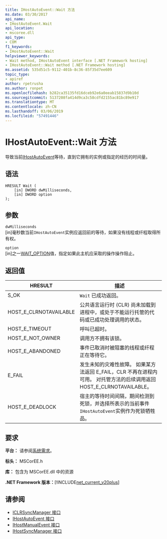 ```yaml
---
title: IHostAutoEvent::Wait 方法
ms.date: 03/30/2017
api_name:
- IHostAutoEvent.Wait
api_location:
- mscoree.dll
api_type:
- COM
f1_keywords:
- IHostAutoEvent::Wait
helpviewer_keywords:
- Wait method, IHostAutoEvent interface [.NET Framework hosting]
- IHostAutoEvent::Wait method [.NET Framework hosting]
ms.assetid: 535d51c5-9112-401b-8c36-85f35d7ee609
topic_type:
- apiref
author: rpetrusha
ms.author: ronpet
ms.openlocfilehash: b282ca35135fd16dceb92e6a0eeab15837d9b10d
ms.sourcegitcommit: 5137208fa414d9ca3c58cdfd2155ac81bc89e917
ms.translationtype: MT
ms.contentlocale: zh-CN
ms.lasthandoff: 03/06/2019
ms.locfileid: "57491446"
---
```

# <a name="ihostautoeventwait-method"></a>IHostAutoEvent::Wait 方法
导致当前[IHostAutoEvent](../../../../docs/framework/unmanaged-api/hosting/ihostautoevent-interface.md)等待，直到它拥有的实例或指定的经历的时间量。  
  
## <a name="syntax"></a>语法  
  
```  
HRESULT Wait (  
    [in] DWORD dwMilliseconds,  
    [in] DWORD option  
);  
```  
  
## <a name="parameters"></a>参数  
 `dwMilliseconds`  
 [in]毫秒数当前`IHostAutoEvent`实例应返回前的等待，如果没有线程或纤程取得所有权。  
  
 `option`  
 [in]之一[WAIT_OPTION](../../../../docs/framework/unmanaged-api/hosting/wait-option-enumeration.md)值，指定如果此主机应采取的操作操作阻止。  
  
## <a name="return-value"></a>返回值  
  
|HRESULT|描述|  
|-------------|-----------------|  
|S_OK|`Wait` 已成功返回。|  
|HOST_E_CLRNOTAVAILABLE|公共语言运行时 (CLR) 尚未加载到进程中，或处于不能运行托管的代码或已成功处理调用的状态。|  
|HOST_E_TIMEOUT|呼叫已超时。|  
|HOST_E_NOT_OWNER|调用方不拥有该锁。|  
|HOST_E_ABANDONED|事件已取消时被阻塞的线程或纤程正在等待它。|  
|E_FAIL|发生未知的灾难性故障。 如果某方法返回 E_FAIL，CLR 不再在进程内可用。 对托管方法的后续调用返回 HOST_E_CLRNOTAVAILABLE。|  
|HOST_E_DEADLOCK|宿主的等待时间间隔，期间检测到死锁，并选择所表示的当前事件`IHostAutoEvent`实例作为死锁牺牲品。|  
  
## <a name="requirements"></a>要求  
 **平台：** 请参阅[系统需求](../../../../docs/framework/get-started/system-requirements.md)。  
  
 **标头：** MSCorEE.h  
  
 **库：** 包含为 MSCorEE.dll 中的资源  
  
 **.NET Framework 版本：**[!INCLUDE[net_current_v20plus](../../../../includes/net-current-v20plus-md.md)]  
  
## <a name="see-also"></a>请参阅
- [ICLRSyncManager 接口](../../../../docs/framework/unmanaged-api/hosting/iclrsyncmanager-interface.md)
- [IHostAutoEvent 接口](../../../../docs/framework/unmanaged-api/hosting/ihostautoevent-interface.md)
- [IHostManualEvent 接口](../../../../docs/framework/unmanaged-api/hosting/ihostmanualevent-interface.md)
- [IHostSyncManager 接口](../../../../docs/framework/unmanaged-api/hosting/ihostsyncmanager-interface.md)
